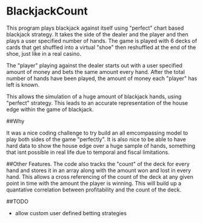 # BlackjackCount

This program plays blackjack against itself using "perfect" chart based blackjack strategy. It takes the side of the dealer and the player and then plays a user specified number of hands. The game is played with 6 decks of cards that get shuffled into a virtual "shoe" then reshuffled at the end of the shoe, just like in a real casino.

The "player" playing against the dealer starts out with a user specified amount of money and bets the same amount every hand. After the total number of hands have been played, the amount of money each "player" has left is known. 

This allows the simulation of a huge amount of blackjack hands, using "perfect" strategy. This leads to an accurate representation of the house edge within the game of blackjack.

##Why

It was a nice coding challenge to try build an all emcompassing model to play both sides of the game "perfectly". It is also nice to be able to have hard data to show the house edge over a huge sample of hands, something that isnt possible in real life due to temporal and fiscal limitations.

##Other Features.
The code also tracks the "count" of the deck for every hand and stores it in an array along with the amount won and lost in every hand. This allows a cross referencing of the count of the deck at any given point in time with the amount the player is winning. This will build up a quantative correlation between profitability and the count of the deck.

##TODO
- allow custom user defined betting strategies
